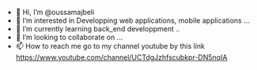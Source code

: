 - 👋 Hi, I’m @oussamajbeli
- 👀 I’m interested in Developping web applications, mobile applications ...
- 🌱 I’m currently learning back_end developpment ..
- 💞️ I’m looking to collaborate on ...
- 📫 How to reach me go to my channel youtube by this link https://www.youtube.com/channel/UCTdgJzhfscubkpr-DN5nqIA

<!---
oussamajbeli/oussamajbeli is a ✨ special ✨ repository because its `README.md` (this file) appears on your GitHub profile.
You can click the Preview link to take a look at your changes.
--->
